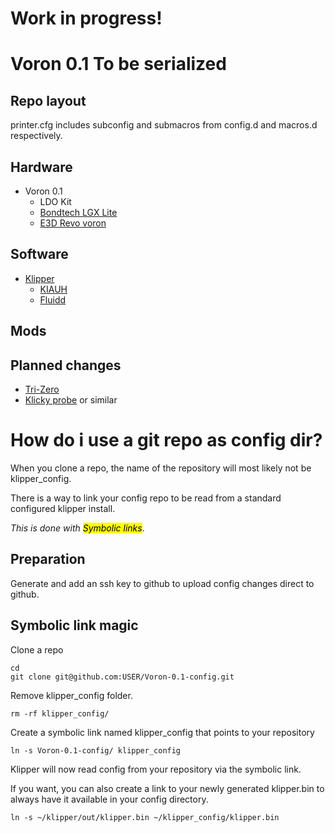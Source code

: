 # Work in progress!
# Voron 0.1 To be serialized

## Repo layout
printer.cfg includes subconfig and submacros from config.d and macros.d respectively.

## Hardware
- Voron 0.1
  - LDO Kit
  - [Bondtech LGX Lite](https://www.bondtech.se/product/lgx-lite-extruder-custom/)
  - [E3D Revo voron](https://e3d-online.com/products/revo-voron)

## Software
- [Klipper](https://github.com/Klipper3d/klipper)
  - [KIAUH](https://github.com/th33xitus/kiauh)
  - [Fluidd](https://github.com/fluidd-core/fluidd)

## Mods


## Planned changes
- [Tri-Zero](https://github.com/zruncho3d/tri-zero)
- [Klicky probe](https://github.com/jlas1/Klicky-Probe) or similar

# How do i use a git repo as config dir?
When you clone a repo, the name of the repository will most likely not be klipper_config.

There is a way to link your config repo to be read from a standard configured klipper install.

*This is done with <mark>Symbolic links</mark>*.

## Preparation

Generate and add an ssh key to github to upload config changes direct to github.

## Symbolic link magic

Clone a repo
```
cd
git clone git@github.com:USER/Voron-0.1-config.git
```
Remove klipper_config folder.
```
rm -rf klipper_config/
```
Create a symbolic link named klipper_config that points to your repository
```
ln -s Voron-0.1-config/ klipper_config
```

Klipper will now read config from your repository via the symbolic link.

If you want, you can also create a link to your newly generated klipper.bin to always have it available in your config directory.
```
ln -s ~/klipper/out/klipper.bin ~/klipper_config/klipper.bin
```
